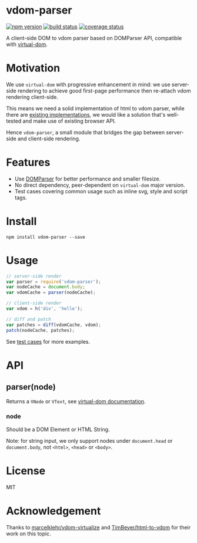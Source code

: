 
vdom-parser
===========

[![npm version][npm-image]][npm-url]
[![build status][travis-image]][travis-url]
[![coverage status][coveralls-image]][coveralls-url]

A client-side DOM to vdom parser based on DOMParser API, compatible with [virtual-dom](https://github.com/Matt-Esch/virtual-dom).


# Motivation

We use `virtual-dom` with progressive enhancement in mind: we use server-side rendering to achieve good first-page performance then re-attach vdom rendering client-side.

This means we need a solid implementation of html to vdom parser, while there are [existing implementations](https://github.com/Matt-Esch/virtual-dom/wiki#html-to-vdom), we would like a solution that's well-tested and make use of existing browser API.

Hence `vdom-parser`, a small module that bridges the gap between server-side and client-side rendering.


# Features

- Use [DOMParser](https://developer.mozilla.org/en-US/docs/Web/API/DOMParser) for better performance and smaller filesize.
- No direct dependency, peer-dependent on `virtual-dom` major version.
- Test cases covering common usage such as inline svg, style and script tags.


# Install

`npm install vdom-parser --save`


# Usage

```javascript
// server-side render
var parser = require('vdom-parser');
var nodeCache = document.body;
var vdomCache = parser(nodeCache);

// client-side render
var vdom = h('div', 'hello');

// diff and patch
var patches = diff(vdomCache, vdom);
patch(nodeCache, patches);
```

See [test cases](https://github.com/bitinn/vdom-parser/blob/master/test/test.js) for more examples.


# API

## parser(node)

Returns a `VNode` or `VText`, see [virtual-dom documentation](https://github.com/Matt-Esch/virtual-dom/tree/master/docs).

### node

Should be a DOM Element or HTML String.

Note: for string input, we only support nodes under `document.head` or `document.body`, not `<html>`, `<head>` or `<body>`.


# License

MIT


# Acknowledgement

Thanks to [marcelklehr/vdom-virtualize](https://github.com/marcelklehr/vdom-virtualize) and [TimBeyer/html-to-vdom](https://github.com/TimBeyer/html-to-vdom) for their work on this topic.


[npm-image]: https://img.shields.io/npm/v/vdom-parser.svg?style=flat-square
[npm-url]: https://www.npmjs.com/package/vdom-parser
[travis-image]: https://img.shields.io/travis/bitinn/vdom-parser.svg?style=flat-square
[travis-url]: https://travis-ci.org/bitinn/vdom-parser
[coveralls-image]: https://img.shields.io/coveralls/bitinn/vdom-parser.svg?style=flat-square
[coveralls-url]: https://coveralls.io/r/bitinn/vdom-parser
